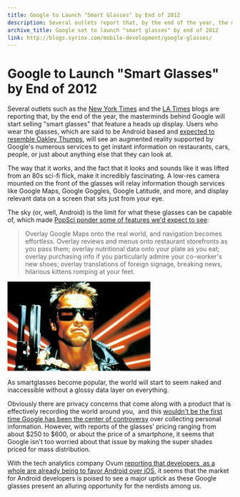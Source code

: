 ```yaml
---
title: Google to Launch "Smart Glasses" by End of 2012
description: Several outlets report that, by the end of the year, the masterminds behind Google will start selling "smart glasses" featuring a heads up display.
archive_title: Google set to launch "smart glasses" by end of 2012
link: http://blogs.syrinx.com/mobile-development/google-glasses/
---
```


# Google to Launch "Smart Glasses" by End of 2012

Several outlets such as the [New York Times](http://bits.blogs.nytimes.com/2012/02/21/google-to-sell-terminator-style-glasses-by-years-end/) and the [LA Times](http://www.latimes.com/business/technology/la-fi-tn-google-x-smart-glasses-heads-up-display-augmented-reality-rumor-20120222,0,653228.story?track=rss) blogs are reporting that, by the end of the year, the masterminds behind Google will start selling "smart glasses" that feature a heads up display. Users who wear the glasses, which are said to be Android based and [expected to resemble Oakley Thumps](http://9to5google.com/2012/02/06/hud-google-glasses-are-real-and-they-are-coming-soon/), will see an augmented reality supported by Google's numerous services to get instant information on restaurants, cars, people, or just about anything else that they can look at.

The way that it works, and the fact that it looks and sounds like it was lifted from an 80s sci-fi flick, make it incredibly fascinating. A low-res camera mounted on the front of the glasses will relay information though services like Google Maps, Google Goggles, Google Latitude, and more, and display relevant data on a screen that sits just from your eye.

The sky (or, well, Android) is the limit for what these glasses can be capable of, which made [PopSci ponder some of features we'd expect to see](http://m.popsci.com/technology/article/2012-02/google-basically-making-whole-world-googleable):

> Overlay Google Maps onto the real world, and navigation becomes effortless. Overlay reviews and menus onto restaurant storefronts as you pass them; overlay nutritional data onto your plate as you eat; overlay purchasing info if you particularly admire your co-worker's new shoes; overlay translations of foreign signage, breaking news, hilarious kittens romping at your feet.

![Terminator Graphic](/assets/img/blog/terminator.jpg)

As smartglasses become popular, the world will start to seem naked and inaccessible without a glossy data layer on everything.

Obviously there are privacy concerns that come along with a product that is effectively recording the world around you,  and this [wouldn't be the first time Google has been the center of controversy](http://bostonglobe.com/business/2012/02/24/critics-google-changes-threaten-privacy/xIpso7CMd143KjvlC7FyqN/story.html) over collecting personal information. However, with reports of the glasses' pricing ranging from about $250 to $600, or about the price of a smartphone, it seems that Google isn't too worried about that issue by making the super shades priced for mass distribution.

With the tech analytics company Ovum [reporting that developers  as a whole are already being to favor Android over iOS](http://siliconangle.com/blog/2012/01/23/developers-favor-android-over-ios-still-deemed-risky-for-corporate-use/), it seems that the market for Android developers is poised to see a major uptick as these Google glasses present an alluring opportunity for the nerdists among us.
